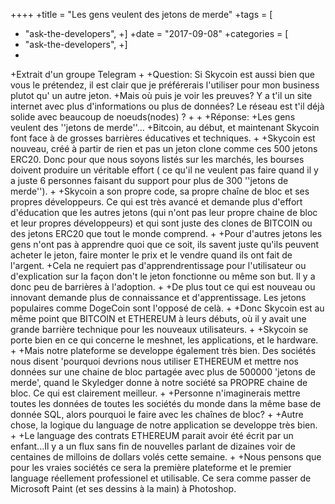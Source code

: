 ++++
 +title = "Les gens veulent des jetons de merde"
 +tags = [
 +  "ask-the-developers",
 +]
 +date = "2017-09-08"
 +categories = [
 +  "ask-the-developers",
 +]
+
+Extrait d'un groupe Telegram
+
+Question:
Si Skycoin est aussi bien que vous le prétendez, il est clair que je préférerais l'utiliser pour mon business plutot qu' un autre jeton.
+Mais où puis je voir les preuves? Y a t'il un site internet avec plus d'informations ou plus de données? Le réseau est t'il déjà solide avec beaucoup de noeuds(nodes) ?
+
+
+Réponse:
+Les gens veulent des ''jetons de merde''...
+Bitcoin, au début, et maintenant Skycoin font face à de grosses barrières éducatives et techniques.
+
+Skycoin est nouveau, créé à partir de rien et pas un jeton clone comme ces 500 jetons ERC20. Donc pour que nous soyons listés sur les marchés, les bourses doivent produire un véritable effort ( ce qu'il ne veulent pas faire quand il y a juste 6 personnes faisant du support pour plus de 300 ''jetons de merde'').
+
+Skycoin a son propre code, sa propre chaîne de bloc et ses propres développeurs. Ce qui est très avancé et demande plus d'effort d'éducation que les autres jetons (qui n'ont pas leur propre chaine de bloc et leur propres développeurs) et qui sont juste des clones de BITCOIN ou des jetons ERC20 que tout le monde comprend.
+
+Pour d'autres jetons les gens n'ont pas à apprendre quoi que ce soit, ils savent juste qu'ils peuvent acheter le jeton, faire monter le prix et le vendre quand ils ont fait de l'argent.
+Cela ne requiert pas d'apprendrentissage pour l'utilisateur ou d'explication sur la façon don't le jeton fonctionne ou même son but. Il y a donc peu de barrières à l'adoption.
+
+De plus tout ce qui est nouveau ou innovant demande plus de connaissance et d'apprentissage. Les jetons populaires comme DogeCoin sont l'opposé de celà.
+
+Donc Skycoin est au même point que BITCOIN et ETHEREUM à leurs débuts, où il y avait une grande barrière technique pour les nouveaux utilisateurs.
+
+Skycoin se porte bien en ce qui concerne le meshnet, les applications, et le hardware.
+
+Mais notre plateforme se developpe également très bien. Des sociétés nous disent 'pourquoi devrions nous utiliser ETHEREUM et mettre nos données sur une chaine de bloc partagée avec plus de 500000 'jetons de merde', quand le Skyledger donne à notre société sa PROPRE chaine de bloc. Ce qui est clairement meilleur.
+
+Personne n'imaginerais mettre toutes les données de toutes les sociétés du monde dans la même base de donnée SQL, alors pourquoi le faire avec les chaînes de bloc?
+
+Autre chose, la logique du language de notre application se developpe très bien.
+
+Le language des contrats ETHEREUM parait avoir été écrit par un enfant...Il y a un flux sans fin de nouvelles parlant de dizaines voir de centaines de milloins de dollars volés cette semaine.
+
+Nous pensons que pour les vraies sociétés ce sera la première plateforme et le premier language réellement professionel et utilisable. Ce sera comme passer de Microsoft Paint (et ses dessins à la main) à Photoshop.
